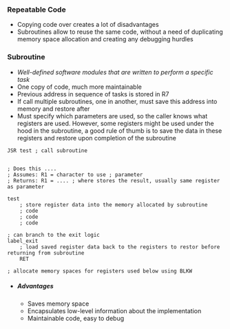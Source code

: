 ### Repeatable Code
- Copying code over creates a lot of disadvantages
- Subroutines allow to reuse the same code, without a need of duplicating memory space allocation and creating any debugging hurdles

### Subroutine
- *Well-defined software modules that are written to perform a specific task*
- One copy of code, much more maintainable
- Previous address in sequence of tasks is stored in R7
- If call multiple subroutines, one in another, must save this address into memory and restore after
- Must specify which parameters are used, so the caller knows what registers are used. However, some registers might be used under the hood in the subroutine, a good rule of thumb is to save the data in these registers and restore upon completion of the subroutine
```
JSR test ; call subroutine


; Does this ....
; Assumes: R1 = character to use ; parameter 
; Returns: R1 = .... ; where stores the result, usually same register as parameter

test
	; store register data into the memory allocated by subroutine
	; code
	; code
	; code

; can branch to the exit logic 
label_exit
	; load saved register data back to the registers to restor before returning from subroutine
	RET

; allocate memory spaces for registers used below using BLKW
```
- ##### Advantages
	- Saves memory space
	- Encapsulates low-level information about the implementation
	- Maintainable code, easy to debug